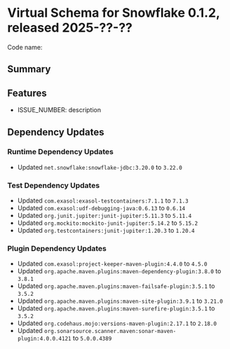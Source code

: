 # Virtual Schema for Snowflake 0.1.2, released 2025-??-??

Code name:

## Summary

## Features

* ISSUE_NUMBER: description

## Dependency Updates

### Runtime Dependency Updates

* Updated `net.snowflake:snowflake-jdbc:3.20.0` to `3.22.0`

### Test Dependency Updates

* Updated `com.exasol:exasol-testcontainers:7.1.1` to `7.1.3`
* Updated `com.exasol:udf-debugging-java:0.6.13` to `0.6.14`
* Updated `org.junit.jupiter:junit-jupiter:5.11.3` to `5.11.4`
* Updated `org.mockito:mockito-junit-jupiter:5.14.2` to `5.15.2`
* Updated `org.testcontainers:junit-jupiter:1.20.3` to `1.20.4`

### Plugin Dependency Updates

* Updated `com.exasol:project-keeper-maven-plugin:4.4.0` to `4.5.0`
* Updated `org.apache.maven.plugins:maven-dependency-plugin:3.8.0` to `3.8.1`
* Updated `org.apache.maven.plugins:maven-failsafe-plugin:3.5.1` to `3.5.2`
* Updated `org.apache.maven.plugins:maven-site-plugin:3.9.1` to `3.21.0`
* Updated `org.apache.maven.plugins:maven-surefire-plugin:3.5.1` to `3.5.2`
* Updated `org.codehaus.mojo:versions-maven-plugin:2.17.1` to `2.18.0`
* Updated `org.sonarsource.scanner.maven:sonar-maven-plugin:4.0.0.4121` to `5.0.0.4389`
